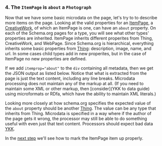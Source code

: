 ### 4. The `ItemPage` is `about` a `Photograph`

Now that we have some basic microdata on the page, let's try to to describe more
items on the page. Looking at the valid properties for an [ItemPage](http://schema.org/ItemPage),
a [CreativeWork](http://schema.org/CreativeWork), of which an ItemPage is one,
can have an `about` property. On each of the Schema.org pages for a type, you 
will see what other types' properties are inherited. ItemPage inherits different
properites from Thing, CreativeWork, and WebPage.
Since Schema.org is hierarchical, everything inherits some basic properties from
[Thing](http://schema.org/Thing): description, image, name, and url. In some 
cases child types add in new properites, but in the case of ItemPage no new
properties are defined.

If we add `itemprop="about"` to the `div` containing all metadata, then we get the 
JSON output as listed below. Notice that what is extracted from the page is just 
the text content, including any line breaks. Microdata processing does not
maintain any of the markup at all. (If you need to maintain some XML or other markup,
then [consider](YKK to data guide) 
using microformats or RDfa, which have the ability to maintain
XML literals.)

Looking more closely at how schema.org specifies the expected value of the `about`
property should be another 
[Thing](http://schema.org/Thing). The value can be any type that inherits from Thing.
Microdata is specified in a way where if the
author of the page gets it wrong, the processor may still be able to do something
useful with even just that text content. Processors should expect bad data [YKK]().

In the [next step](/steps/5.html) we'll see how to mark the ItemPage
item up properly.
